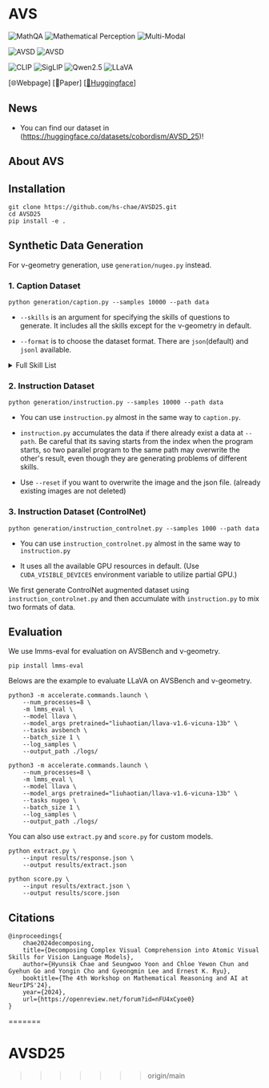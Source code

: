 # AVS

![MathQA](https://img.shields.io/badge/Task-MathQA-red) 
![Mathematical Perception](https://img.shields.io/badge/Task-Mathematical_Perception-red) 
![Multi-Modal](https://img.shields.io/badge/Task-Multi--Modal-red)

![AVSD](https://img.shields.io/badge/Dataset-AVSD-blue)
![AVSD](https://img.shields.io/badge/Dataset-ν--geometry-blue)

![CLIP](https://img.shields.io/badge/Model-CLIP-green)
![SigLIP](https://img.shields.io/badge/Model-SigLIP-green)
![Qwen2.5](https://img.shields.io/badge/Model-Qwen2.5-green)
![LLaVA](https://img.shields.io/badge/Model-LLaVA-green)

[🌐Webpage]
[📖Paper]
[[🤗Huggingface](https://huggingface.co/avs5123)]


## News
* You can find our dataset in (https://huggingface.co/datasets/cobordism/AVSD_25)!
## About AVS

## Installation
```
git clone https://github.com/hs-chae/AVSD25.git
cd AVSD25
pip install -e .
```

## Synthetic Data Generation
For ν-geometry generation, use ```generation/nugeo.py``` instead.

### 1. Caption Dataset
```
python generation/caption.py --samples 10000 --path data
```

* ```--skills``` is an argument for specifying the skills of questions to generate. It includes all the skills except for the ν-geometry in default. 

* ```--format``` is to choose the dataset format. There are ```json```(default) and ```jsonl``` available.


<details>
<summary> Full Skill List </summary>

* ν-geometry
* absolute_position
* adjacency
* angle
* area
* boundary
* cardinal
* cardinal_direction
* color
* congruence
* connectedness
* convexity
* coordinate
* curvature
* direction
* interior
* intersection
* length
* line
* OCR
* ordinal
* orientation
* orthogonality
* overlap
* parallel
* point
* reflection
* rel_pos
* rotation
* rotational_symmetry
* shape
* sharpness
* similarity
* symbol
* tangency
* texture
* width 

</details>

### 2. Instruction Dataset
```
python generation/instruction.py --samples 10000 --path data
```
* You can use ```instruction.py``` almost in the same way to ```caption.py```.

* ```instruction.py``` accumulates the data if there already exist a data at ```--path```. Be careful that its saving starts from the index when the program starts, so two parallel program to the same path may overwrite the other's result, even though they are generating problems of different skills.

* Use ```--reset``` if you want to overwrite the image and the json file. (already existing images are not deleted)

### 3. Instruction Dataset (ControlNet)
```
python generation/instruction_controlnet.py --samples 1000 --path data
```
* You can use ```instruction_controlnet.py``` almost in the same way to ```instruction.py```

* It uses all the available GPU resources in default. (Use ```CUDA_VISIBLE_DEVICES``` environment variable to utilize partial GPU.)

We first generate ControlNet augmented dataset using ```instruction_controlnet.py``` and then accumulate with ```instruction.py``` to mix two formats of data.

## Evaluation
We use lmms-eval for evaluation on AVSBench and ν-geometry.

```
pip install lmms-eval
```

Belows are the example to evaluate LLaVA on AVSBench and ν-geometry.

```
python3 -m accelerate.commands.launch \
    --num_processes=8 \
    -m lmms_eval \
    --model llava \
    --model_args pretrained="liuhaotian/llava-v1.6-vicuna-13b" \
    --tasks avsbench \
    --batch_size 1 \
    --log_samples \
    --output_path ./logs/
```
```
python3 -m accelerate.commands.launch \
    --num_processes=8 \
    -m lmms_eval \
    --model llava \
    --model_args pretrained="liuhaotian/llava-v1.6-vicuna-13b" \
    --tasks nugeo \
    --batch_size 1 \
    --log_samples \
    --output_path ./logs/
```

You can also use ```extract.py``` and ```score.py``` for custom models.

```
python extract.py \
    --input results/response.json \
    --output results/extract.json
```

```
python score.py \
    --input results/extract.json \
    --output results/score.json
```

## Citations
```
@inproceedings{
    chae2024decomposing,
    title={Decomposing Complex Visual Comprehension into Atomic Visual Skills for Vision Language Models},
    author={Hyunsik Chae and Seungwoo Yoon and Chloe Yewon Chun and Gyehun Go and Yongin Cho and Gyeongmin Lee and Ernest K. Ryu},
    booktitle={The 4th Workshop on Mathematical Reasoning and AI at NeurIPS'24},
    year={2024},
    url={https://openreview.net/forum?id=nFU4xCyoe0}
}
```
=======
# AVSD25
>>>>>>> origin/main
